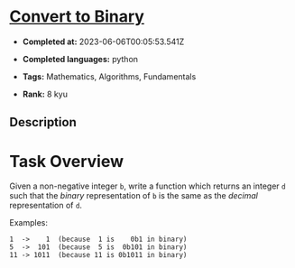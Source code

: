 # [Convert to Binary](https://www.codewars.com/kata/59fca81a5712f9fa4700159a)

- **Completed at:** 2023-06-06T00:05:53.541Z

- **Completed languages:** python

- **Tags:** Mathematics, Algorithms, Fundamentals

- **Rank:** 8 kyu

## Description

# Task Overview

Given a non-negative integer `b`, write a function which returns an integer `d` such that the *binary* representation of `b` is the same as the *decimal* representation of `d`.

Examples:
```
1  ->    1  (because  1 is    0b1 in binary)
5  ->  101  (because  5 is  0b101 in binary)
11 -> 1011  (because 11 is 0b1011 in binary)
```

